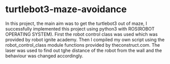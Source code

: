 # turtlebot3-maze-avoidance

In this project, the main aim was to get the turtlebot3 out of maze, I successfully implemented this project using python3 with ROS(ROBOT OPERATING SYSTEM). First the robot control class was used which was provided by robot ignite academy. Then I compiled my own script using the robot_control_class module functions provided by theconstruct.com. The laser was used to find out tghe distance of the robot from the wall and the behaviour was changed accordingly.
